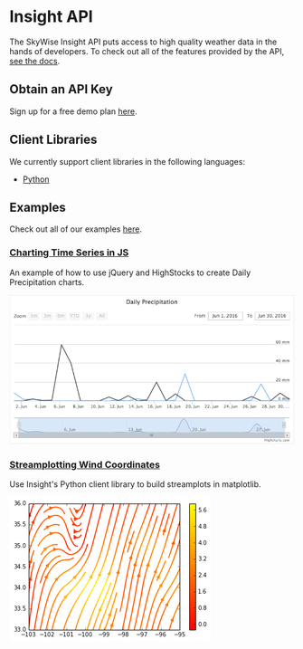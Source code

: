 # Insight API
The SkyWise Insight API puts access to high quality weather data in the hands of developers. To check out all of the features provided by the API, [see the docs](http://docs.api.wdtinc.com/insight-api/en/latest/overview.html).

## Obtain an API Key
Sign up for a free demo plan [here](http://skywise.wdtinc.com).

## Client Libraries
We currently support client libraries in the following languages:

- [Python](https://github.com/wdtinc/skywise-insight-py)

## Examples
Check out all of our examples [here](/examples).

### [Charting Time Series in JS](/examples/js/time_series_charting_in_js.md)
An example of how to use jQuery and HighStocks to create Daily Precipitation charts.

![img](/static/img/daily_precip.png)

### [Streamplotting Wind Coordinates](/examples/python/wind_coordinates_matplotlib.md)

Use Insight's Python client library to build streamplots in matplotlib.

![img](/static/img/wind_streamplot.png)
